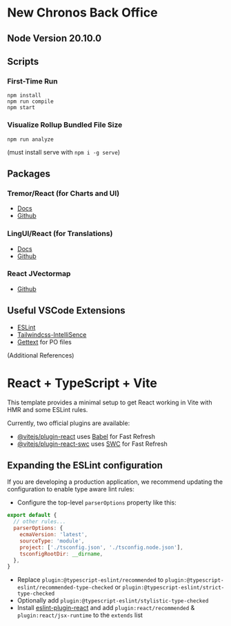 # New Chronos Back Office

## Node Version 20.10.0

## Scripts

### First-Time Run
```
npm install
npm run compile
npm start
```

###  Visualize Rollup Bundled File Size
```
npm run analyze
```
(must install serve with ```npm i -g serve```)


## Packages

### Tremor/React (for Charts and UI)
- [Docs](https://www.tremor.so/)
- [Github](https://github.com/tremorlabs/tremor)

### LingUI/React (for Translations)
- [Docs](https://lingui.dev/)
- [Github](https://github.com/lingui/js-lingui)


### React JVectormap
- [Github](https://github.com/kadoshms/react-jvectormap)

## Useful VSCode Extensions
- [ESLint](https://marketplace.visualstudio.com/items?itemName=dbaeumer.vscode-eslint)
- [Tailwindcss-IntelliSence](https://marketplace.visualstudio.com/items?itemName=bradlc.vscode-tailwindcss)
- [Gettext](https://marketplace.visualstudio.com/items?itemName=mrorz.language-gettext) for PO files


(Additional References)
# React + TypeScript + Vite

This template provides a minimal setup to get React working in Vite with HMR and some ESLint rules.

Currently, two official plugins are available:

- [@vitejs/plugin-react](https://github.com/vitejs/vite-plugin-react/blob/main/packages/plugin-react/README.md) uses [Babel](https://babeljs.io/) for Fast Refresh
- [@vitejs/plugin-react-swc](https://github.com/vitejs/vite-plugin-react-swc) uses [SWC](https://swc.rs/) for Fast Refresh

## Expanding the ESLint configuration

If you are developing a production application, we recommend updating the configuration to enable type aware lint rules:

- Configure the top-level `parserOptions` property like this:

```js
export default {
  // other rules...
  parserOptions: {
    ecmaVersion: 'latest',
    sourceType: 'module',
    project: ['./tsconfig.json', './tsconfig.node.json'],
    tsconfigRootDir: __dirname,
  },
}
```

- Replace `plugin:@typescript-eslint/recommended` to `plugin:@typescript-eslint/recommended-type-checked` or `plugin:@typescript-eslint/strict-type-checked`
- Optionally add `plugin:@typescript-eslint/stylistic-type-checked`
- Install [eslint-plugin-react](https://github.com/jsx-eslint/eslint-plugin-react) and add `plugin:react/recommended` & `plugin:react/jsx-runtime` to the `extends` list
